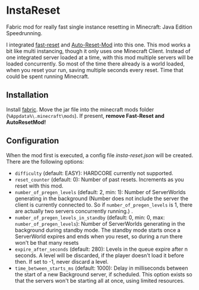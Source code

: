 # InstaReset
Fabric mod for really fast single instance resetting in Minecraft: Java Edition Speedrunning. 

I integrated [fast-reset](https://github.com/jan-leila/FastReset) and [Auto-Reset-Mod](https://github.com/DuncanRuns/AutoResetMod) into this one. This mod works a bit like multi instancing, though it only uses one Minecraft Client. Instead of one integrated server loaded at a time, with this mod multiple servers will be loaded concurrently. So most of the time there already is a world loaded, when you reset your run, saving multiple seconds every reset. Time that could be spent running Minecraft.

## Installation
Install [fabric](https://fabricmc.net/). Move the jar file into the minecraft mods folder (`%Appdata%\.minecraft\mods`). If present, **remove Fast-Reset and AutoResetMod!**

## Configuration
When the mod first is executed, a config file *insta-reset.json* will be created. There are the following options:
* `difficulty` (default: EASY): HARDCORE currently not supported.
* `reset_counter` (default: 0): Number of past resets. Increments as you reset with this mod.
* `number_of_pregen_levels` (default: 2, min: 1): Number of ServerWorlds generating in the background (Number does not include the server the client is currently connected to. So if `number_of_pregen_levels` is 1, there are actually two servers concurrently running.) .
* `number_of_pregen_levels_in_standby` (default: 0, min: 0, max: `number_of_pregen_levels`): Number of ServerWorlds generating in the background during standby mode. The standby mode starts once a ServerWorld expires and ends when you reset, so during a run there won't be that many resets
* `expire_after_seconds` (default: 280): Levels in the queue expire after n seconds. A level will be discarded, if the player doesn't load it before then. If set to -1, never discard a level. 
* `time_between_starts_ms` (default: 1000): Delay in milliseconds between the start of a new Background server, if scheduled. This option exists so that the servers won't be starting all at once, using limited resources.
